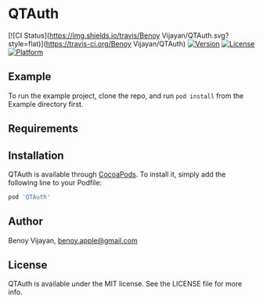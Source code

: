 # QTAuth

[![CI Status](https://img.shields.io/travis/Benoy Vijayan/QTAuth.svg?style=flat)](https://travis-ci.org/Benoy Vijayan/QTAuth)
[![Version](https://img.shields.io/cocoapods/v/QTAuth.svg?style=flat)](https://cocoapods.org/pods/QTAuth)
[![License](https://img.shields.io/cocoapods/l/QTAuth.svg?style=flat)](https://cocoapods.org/pods/QTAuth)
[![Platform](https://img.shields.io/cocoapods/p/QTAuth.svg?style=flat)](https://cocoapods.org/pods/QTAuth)

## Example

To run the example project, clone the repo, and run `pod install` from the Example directory first.

## Requirements

## Installation

QTAuth is available through [CocoaPods](https://cocoapods.org). To install
it, simply add the following line to your Podfile:

```ruby
pod 'QTAuth'
```

## Author

Benoy Vijayan, benoy.apple@gmail.com

## License

QTAuth is available under the MIT license. See the LICENSE file for more info.
